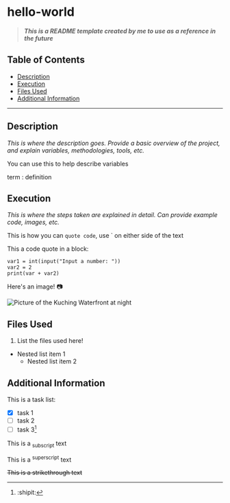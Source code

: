 # hello-world
>***This is a README template created by me to use as a reference in the future***

## Table of Contents
- [Description](#description)
- [Execution](#execution)
- [Files Used](files-used)
- [Additional Information](additional-information)
---
## Description
*This is where the description goes. Provide a basic overview of the project, and explain variables, methodologies, tools, etc.*

 You can use this to help describe variables
 
 term
: definition

## Execution
*This is where the steps taken are explained in detail. Can provide example code, images, etc.*

This is how you can `quote code`, use ` on either side of the text

This a code quote in a block:
```
var1 = int(input("Input a number: "))
var2 = 2
print(var + var2)
```
Here's an image! 📷

![Picture of the Kuching Waterfront at night](https://github.com/user-attachments/assets/eb2761d1-60bb-40cd-9792-fe1652361365)

## Files Used
1. List the files used here!
  - Nested list item 1
    - Nested list item 2

## Additional Information
This is a task list:
- [x] task 1
- [ ] task 2
- [ ] task 3[^1]

This is a <sub>subscript</sub> text

This is a <sup>superscript</sup> text

 ~~This is a strikethrough text~~

[^1]: :shipit: 
